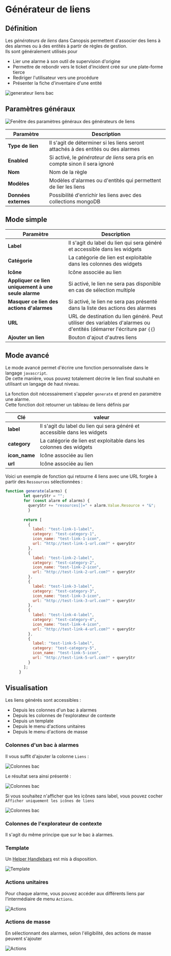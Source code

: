 # Générateur de liens

## Définition

Les *générateurs de liens* dans Canopsis permettent d'associer des liens à des alarmes ou à des entités à partir de règles de gestion.  
Ils sont généralement utilisés pour 

* Lier une alarme à son outil de supervision d'origine
* Permettre de rebondir vers le ticket d'incident créé sur une plate-forme tierce
* Rediriger l'utilisateur vers une procédure
* Présenter la fiche d'inventaire d'une entité


![generateur liens bac](./img/generateur-liens-bac1.png)


## Paramètres généraux

![Fenêtre des paramètres généraux des générateurs de liens](img/generateur-liens-general-parameters.png)

| Paramètre | Description |
| --- | --- |
| **Type de lien** | Il s'agit de déterminer si les liens seront attachés à des entités ou des alarmes |
| **Enabled** | Si activé, le *générateur de liens* sera pris en compte sinon il sera ignoré |
| **Nom** | Nom de la règle |
| **Modèles** | Modèles d'alarmes ou d'entités qui permettent de lier les liens |
| **Données externes** | Possibilité d'enrichir les liens avec des collections mongoDB |


## Mode simple


| Paramètre | Description |
| --- | --- |
| **Label** | Il s'agit du label du lien qui sera généré et accessible dans les widgets |
| **Catégorie** | La catégorie de lien est exploitable dans les colonnes des widgets |
| **Icône** | Icône associée au lien |
| **Appliquer ce lien uniquement à une seule alarme** | Si activé, le lien ne sera pas disponible en cas de sélection multiple |
| **Masquer ce lien des actions d'alarmes** | Si activé, le lien ne sera pas présenté dans la liste des actions des alarmes |
| **URL** | URL de destination du lien généré. Peut utiliser des variables d'alarmes ou d'entités (démarrer l'écriture par `{{`) |
| **Ajouter un lien** | Bouton d'ajout d'autres liens |

## Mode avancé

Le mode avancé permet d'écrire une fonction personnalisée dans le langage `javascript`.  
De cette manière, vous pouvez totalement décrire le lien final souhaité en utilisant un langage de haut niveau.  

La fonction doit nécessairement s'appeler `generate` et prend en paramètre une alarme.  
Cette fonction doit retourner un tableau de liens définis par 

| Clé | valeur |
| --- | --- |
| **label** | Il s'agit du label du lien qui sera généré et accessible dans les widgets |
| **category** | La catégorie de lien est exploitable dans les colonnes des widgets |
| **icon_name** | Icône associée au lien |
| **url** | Icône associée au lien |


Voici un exemple de fonction qui retourne 4 liens avec une URL forgée à partir des `Ressources` sélectionnées :

```js
function generate(alarms) {
        let queryStr = "";
        for (const alarm of alarms) {
          queryStr += "resources[]=" + alarm.Value.Resource + "&";
          }
      
        return [
          {
            label: "test-link-1-label",
            category: "test-category-1",
            icon_name: "test-link-1-icon",
            url: "http://test-link-1-url.com?" + queryStr
          },
          {
            label: "test-link-2-label",
            category: "test-category-2",
            icon_name: "test-link-2-icon",
            url: "http://test-link-2-url.com?" + queryStr
          },
          {
            label: "test-link-3-label",
            category: "test-category-3",
            icon_name: "test-link-3-icon",
            url: "http://test-link-3-url.com?" + queryStr
          },
          {
            label: "test-link-4-label",
            category: "test-category-4",
            icon_name: "test-link-4-icon",
            url: "http://test-link-4-url.com?" + queryStr
          },
          {
            label: "test-link-5-label",
            category: "test-category-5",
            icon_name: "test-link-5-icon",
            url: "http://test-link-5-url.com?" + queryStr
          }
        ];
      }
```

## Visualisation

Les liens générés sont accessibles :

* Depuis les colonnes d'un bac à alarmes
* Depuis les colonnes de l'explorateur de contexte
* Depuis un template
* Depuis le menu d'actions unitaires
* Depuis le menu d'actions de masse

### Colonnes d'un bac à alarmes

Il vous suffit d'ajouter la colonne `Liens` :  

![Colonnes bac](./img/generateur-liens-visu-bac.png)

Le résultat sera ainsi présenté :

![Colonnes bac](./img/generateur-liens-visu-bac2.png)

Si vous souhaitez n'afficher que les icônes sans label, vous pouvez cocher `Afficher uniquement les icônes de liens`

![Colonnes bac](./img/generateur-liens-visu-bac3.png)

### Colonnes de l'explorateur de contexte

Il s'agit du même principe que sur le bac à alarmes.


### Template

Un [Helper Handlebars](../../interface/helpers/#helper-links) est mis à disposition.

![Template](./img/generateur-liens-visu-template.png)


### Actions unitaires

Pour chaque alarme, vous pouvez accéder aux différents liens par l'intermédiaire de menu `Actions`.

![Actions](./img/generateur-liens-visu-actions.png)

### Actions de masse

En sélectionnant des alarmes, selon l'éligibilité, des actions de masse peuvent s'ajouter

![Actions](./img/generateur-liens-visu-actionsmasse.png)
